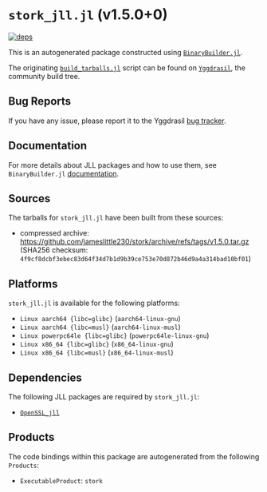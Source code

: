 # `stork_jll.jl` (v1.5.0+0)

[![deps](https://juliahub.com/docs/stork_jll/deps.svg)](https://juliahub.com/ui/Packages/stork_jll/Gx28w?page=2)

This is an autogenerated package constructed using [`BinaryBuilder.jl`](https://github.com/JuliaPackaging/BinaryBuilder.jl).

The originating [`build_tarballs.jl`](https://github.com/JuliaPackaging/Yggdrasil/blob/79d4490ac8cbc6882c26d2cec99e764e603bcb20/S/stork/build_tarballs.jl) script can be found on [`Yggdrasil`](https://github.com/JuliaPackaging/Yggdrasil/), the community build tree.

## Bug Reports

If you have any issue, please report it to the Yggdrasil [bug tracker](https://github.com/JuliaPackaging/Yggdrasil/issues).

## Documentation

For more details about JLL packages and how to use them, see `BinaryBuilder.jl` [documentation](https://docs.binarybuilder.org/stable/jll/).

## Sources

The tarballs for `stork_jll.jl` have been built from these sources:

* compressed archive: https://github.com/jameslittle230/stork/archive/refs/tags/v1.5.0.tar.gz (SHA256 checksum: `4f9cf8dcbf3ebec83d64f34d7b1d9b39ce753e70d872b46d9a4a314bad10bf01`)

## Platforms

`stork_jll.jl` is available for the following platforms:

* `Linux aarch64 {libc=glibc}` (`aarch64-linux-gnu`)
* `Linux aarch64 {libc=musl}` (`aarch64-linux-musl`)
* `Linux powerpc64le {libc=glibc}` (`powerpc64le-linux-gnu`)
* `Linux x86_64 {libc=glibc}` (`x86_64-linux-gnu`)
* `Linux x86_64 {libc=musl}` (`x86_64-linux-musl`)

## Dependencies

The following JLL packages are required by `stork_jll.jl`:

* [`OpenSSL_jll`](https://github.com/JuliaBinaryWrappers/OpenSSL_jll.jl)

## Products

The code bindings within this package are autogenerated from the following `Products`:

* `ExecutableProduct`: `stork`
